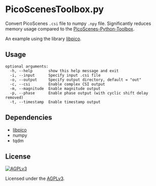 # PicoScenesToolbox.py

Convert PicoScenes `.csi` file to numpy `.npy` file. Significantly reduces memory usage compared to the [PicoScenes-Python-Toolbox](https://github.com/wifisensing/PicoScenes-Python-Toolbox).

An example using the library [libpico](https://github.com/kiki-i/libpico).

## Usage

```
optional arguments:
  -h, --help       show this help message and exit
  -i, --input      Specify input .csi file
  -o, --output     Specify output directory, default = "out"
  -c, --csi        Enable complex CSI output
  -m, --magnitude  Enable magnitude output
  -p, --phase      Enable phase output (with cyclic shift delay removed)
  -t, --timestamp  Enable timestamp output
```

## Dependencies

* [libpico](https://github.com/kiki-i/libpico)
* numpy
* tqdm

## License

[![AGPLv3](https://www.gnu.org/graphics/agplv3-with-text-162x68.png)](https://www.gnu.org/licenses/agpl-3.0.html)

Licensed under the [AGPLv3](https://www.gnu.org/licenses/agpl-3.0.html).
